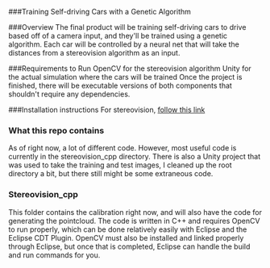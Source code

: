 ###Training Self-driving Cars with a Genetic Algorithm

###Overview
The final product will be training self-driving cars to drive based off of a camera input, and they'll be trained using a genetic algorithm. Each car will be controlled by a neural net that will take the distances from a stereovision algorithm as an input.

###Requirements to Run
OpenCV for the stereovision algorithm
Unity for the actual simulation where the cars will be trained
Once the project is finished, there will be executable versions of both components that shouldn't require any dependencies.

###Installation instructions
For stereovision, [follow this link](https://docs.opencv.org/2.4/doc/tutorials/introduction/linux_eclipse/linux_eclipse.html)

### What this repo contains
As of right now, a lot of different code. However, most useful code is currently in the stereovision_cpp directory. There is also a Unity project that was used to take the training and test images, I cleaned up the root directory a bit, but there still might be some extraneous code.

### Stereovision_cpp
This folder contains the calibration right now, and will also have the code for generating the pointcloud. The code is written in C++ and requires OpenCV to run properly, which can be done relatively easily with Eclipse and the Eclipse CDT Plugin. OpenCV must also be installed and linked properly through Eclipse, but once that is completed, Eclipse can handle the build and run commands for you.
